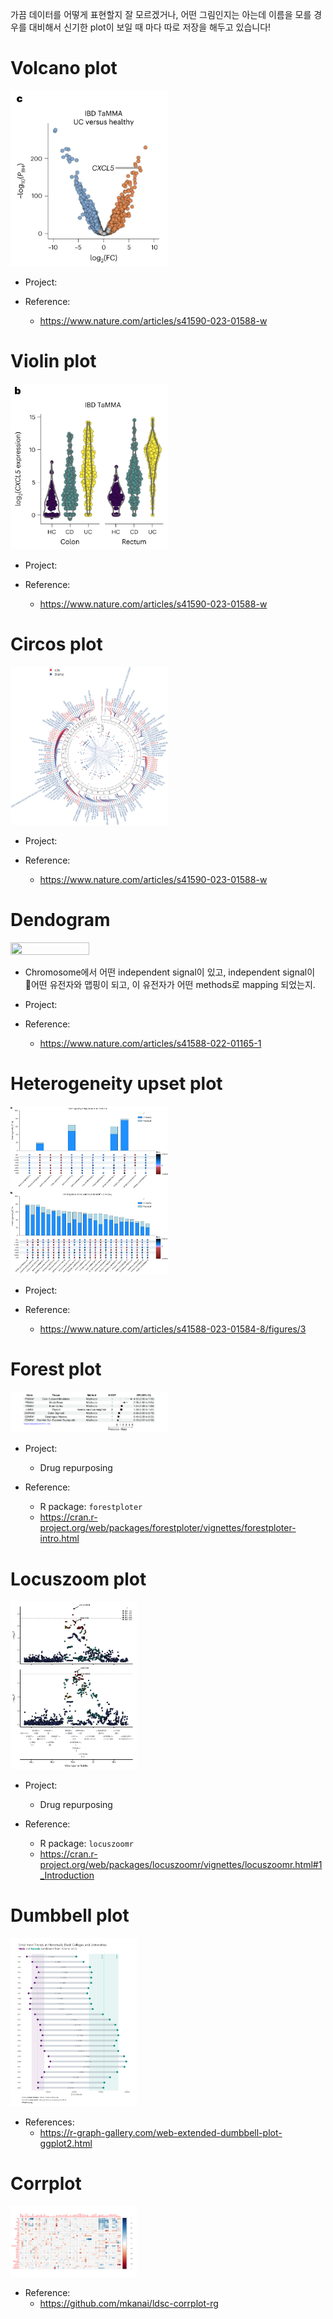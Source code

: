 가끔 데이터를 어떻게 표현할지 잘 모르겠거나, 어떤 그림인지는 아는데 이름을 모를 경우를 대비해서 신기한 plot이 보일 때 마다 따로 저장을 해두고 있습니다!


# Volcano plot

<img src="../img/plot_volcano.png" width=50% height=50%>

- Project:

- Reference:
  - https://www.nature.com/articles/s41590-023-01588-w



# Violin plot

<img src="../img/plot_violin.png" width=50% height=50%>

- Project:

- Reference:
  - https://www.nature.com/articles/s41590-023-01588-w



# Circos plot

<img src="../img/plot_circos.webp" width=50% height=50%>

- Project:

- Reference:
  - https://www.nature.com/articles/s41590-023-01588-w

# Dendogram

<img src="../img/plot_dendogram.webp" width=50% height=50%>

- Chromosome에서 어떤 independent signal이 있고, independent signal이 어떤 유전자와 맵핑이 되고, 이 유전자가 어떤 methods로 mapping 되었는지.

- Project:

- Reference:
  - https://www.nature.com/articles/s41588-022-01165-1 


# Heterogeneity upset plot

<img src="../img/plot_heretogeneity_upset.webp" width=50% height=50%>

- Project:

- Reference:
  - https://www.nature.com/articles/s41588-023-01584-8/figures/3


# Forest plot

<img src="../img/plot_forest.png" width=50% height=50%>

- Project:
  - Drug repurposing

- Reference: 
  - R package: `forestploter`
  - https://cran.r-project.org/web/packages/forestploter/vignettes/forestploter-intro.html

# Locuszoom plot

<img src="../img/plot_locuszoom.jpg" width=40% height=40%>

- Project:
  - Drug repurposing

- Reference:
  - R package: `locuszoomr`
  - https://cran.r-project.org/web/packages/locuszoomr/vignettes/locuszoomr.html#1_Introduction

# Dumbbell plot  

<img src="../img/plot_dumbbell_segment.png" width=40% height=40%>

- References:
  - https://r-graph-gallery.com/web-extended-dumbbell-plot-ggplot2.html


# Corrplot

<img src="../img/corrplot.png" width=40% height=40%>

- Reference:
  - https://github.com/mkanai/ldsc-corrplot-rg

